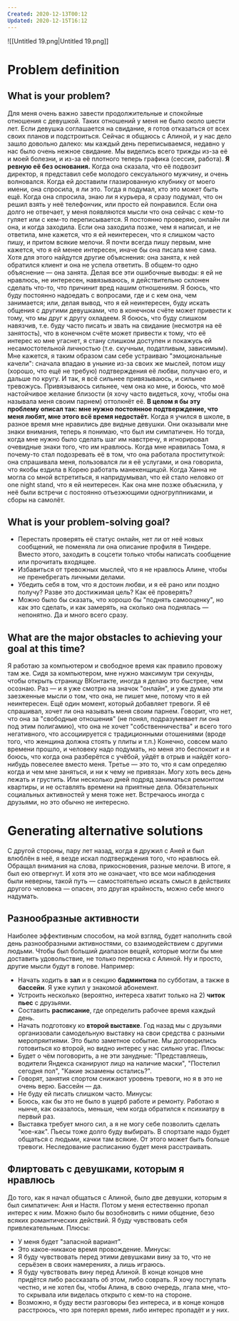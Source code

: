 ```yaml
---
Created: 2020-12-13T00:12
Updated: 2020-12-15T16:12
---
```

![[Untitled 19.png|Untitled 19.png]]
# Problem definition
## What is your problem?
Для меня очень важно завести продолжительные и спокойные отношения с девушкой. Таких отношений у меня не было около шести лет. Если девушка соглашается на свидание, я готов отказаться от всех своих планов и подстроиться.
Сейчас я общаюсь с Алиной, и у нас дело зашло довольно далеко: мы каждый день переписываемся, недавно у нас было очень нежное свидание. Мы виделись всего трижды из-за её и моей болезни, и из-за её плотного теперь графика (сессия, работа).
**Я ревную её без основания.** Когда она сказала, что её подвозит директор, я представил себе молодого сексуального мужчину, и очень волновался. Когда ей доставили глазированную клубнику от моего имени, она спросила, я ли это. Тогда я подумал, кто это может быть ещё. Когда она спросила, знаю ли я курьера, я сразу подумал, что он решил взять у неё телефончик, или просто ей понравился.
Если она долго не отвечает, у меня появляются мысли что она сейчас с кем-то гуляет или с кем-то переписывается. Я постоянно проверяю, онлайн ли она, и когда заходила. Если она заходила позже, чем я написал, и не ответила, мне кажется, что я ей неинтересен, что я слишком часто пишу, и притом всякие мелочи. Я почти всегда пишу первым, мне кажется, что я ей менее интересен, иначе бы она писала мне сама.
Хотя для этого найдутся другие объяснения: она занята, к ней обратился клиент и она не успела ответить. В общем-то одно объяснение — она занята.
Делая все эти ошибочные выводы: я ей не нравлюсь, не интересен, навязываюсь, я действительно склонен сделать что-то, что причинит вред нашим отношениям. Я боюсь, что буду постоянно надоедать с вопросами, где и с кем она, чем занимается; или, делая вывод, что я ей неинтересен, буду искать общения с другими девушками, что в конечном счёте может привести к тому, что мы друг к другу охладеем.
Я боюсь, что буду слишком навязчив, т.е. буду часто писать и звать на свидание (несмотря на её занятость), что в конечном счёте может привести к тому, что её интерес ко мне угаснет, я стану слишком доступен и покажусь ей несамостотельной личностью (т.е. скучным, податливым, зависимым).
Мне кажется, я таким образом сам себе устраиваю "эмоциональные качели": сначала впадаю в уныние из-за своих же мыслей, потом ищу (хорошо, что ещё не требую) подтверждения её любви, получаю его, и дальше по кругу. И так, я всё сильнее привязываюсь, и сильнее тревожусь. Привязываюсь сильнее, чем она ко мне, и боюсь, что моё настойчивое желание близости (я хочу часто видеться, хочу, чтобы она называла меня своим парнем) оттолкнёт её.
**В целом я бы эту проблему описал так: мне нужно постоянное подтверждение, что меня любят, мне этого всё время недостаёт.**
Когда я учился в школе, в разное время мне нравились две видные девушки. Они оказывали мне знаки внимания, теперь я понимаю, что был им симпатичен. Но тогда, когда мне нужно было сделать шаг им навстречу, я игнорировал очевидные знаки того, что им нравлюсь.
Когда мне нравилась Тома, я почему-то стал подозревать её в том, что она работала проституткой: она спрашивала меня, пользовался ли я её услугами, и она говорила, что якобы ездила в Корею работать манекенщицой.
Когда Ханна не могла со мной встретиться, я напридумывал, что ей стало неловко от one night stand, что я ей неитересен. Как она мне позже объяснила, у неё были встречи с постоянно отъезжющими одногруппниками, и сборы на самолёт.
## What is your problem-solving goal?
- Перестать проверять её статус онлайн, нет ли от неё новых сообщений, не поменяла ли она описание профиля в Тиндере. Вместо этого, заходить в соцсети только чтобы написать сообщение или прочитать входящее.
- Избавиться от тревожных мыслей, что я не нравлюсь Алине, чтобы не пренебрегать личными делами.
- Убедить себя в том, что я достоин любви, и я её рано или поздно получу? Разве это достижимая цель? Как её проверять?
- Можно было бы сказать, что хорошо бы "поднять самооценку", но как это сделать, и как замерять, на сколько она поднялась — непонятно. Да и много всего сразу.
## What are the major obstacles to achieving your goal at this time?
Я работаю за компьютером и свободное время как правило провожу там же. Сидя за компьютером, мне нужно максимум три секунды, чтобы открыть страницу ВКонтакте, иногда я делаю это быстрее, чем осознаю. Раз — и я уже смотрю на значок "онлайн", и уже думаю эти заезженные мысли о том, что она, не пишет мне, потому что я ей неинтересен.
Ещё один момент, который добавляет тревоги. Я её спрашивал, хочет ли она называть меня своим парнем. Говорит, что нет, что она за "свободные отношения" (не понял, подразумевает ли она под этим полигамию), что она не хочет "собственничества" и всего того негативного, что ассоциируется с традиционными отошениями (вроде того, что женщина должна стоять у плиты и т.п.) Конечно, совсем мало времени прошло, и человеку надо подумать, но меня это беспокоит и я боюсь, что когда она разберётся с учёбой, уйдёт в отрыв и найдёт кого-нибудь повеселее вместо меня.
Третье — это то, что я сам определяю когда и чем мне заняться, и ни к чему не привязан. Могу хоть весь день лежать и грустить. Или несколько дней подряд заниматься ремонтом квартиры, и не оставлять времени на приятные дела. Обязательных социальных активностей у меня тоже нет. Встречаюсь иногда с друзьями, но это обычно не интересно.
# Generating alternative solutions
С другой стороны, пару лет назад, когда я дружил с Аней и был влюблён в неё, я везде искал подтверждения того, что нравлюсь ей. Обращал внимания на слова, прикосновения, разные мелочи. В итоге, я был ею отвергнут. И хотя это не означает, что все мои наблюдения были неверны, такой путь — самостоятельно искать смысл в действиях другого человека — опасен, это другая крайность, можно себе много надумать.
## Разнообразные активности
Наиболее эффективным способом, на мой взгляд, будет наполнить свой день разнообразными активностями, со взаимодействием с другими людьми. Чтобы был больший диапазон вещей, которые могли бы мне доставить удовольствие, не только переписка с Алиной. Ну и просто, другие мысли будут в голове. Например:
- Начать ходить в **зал** и в секцию **бадминтона** по субботам, а также в **бассейн**. Я уже купил у знакомой абонемент.
- Устроить несколько (вероятно, интереса хватит только на 2) **читок пьес** с друзьями.
- Составить **расписание**, где определить рабочее время каждый день.
- Начать подготовку ко **второй выставке**. Год назад мы с друзьями организовали самодельную выставку на свои средства с разными меропряитиями. Это было заметное событие. Мы договорились готовиться ко второй, но видно интерес у нас сильно угас.
Плюсы:
- Будет о чём поговорить, а не эти занудные: "Представляешь, водители Яндекса сканируют лицо на наличие маски", "Постелил сегодня пол", "Какие экзамены остались?".
- Говорят, занятия спортом снижают уровень тревоги, но я в это не очень верю. Бассейн — да.
- Не буду ей писать слишком часто.
Минусы:
- Боюсь, как бы это не было в ущерб работе и ремонту. Работаю я нынче, как оказалось, меньше, чем когда обратился к психиатру в первый раз.
- Выставка требует много сил, а я не могу себе позволить сделать "кое-как". Пьесы тоже долго буду выбирать. В спортзале надо будет общаться с людьми, качки там всякие. От этого может быть больше тревоги. Неследование расписанию будет меня расстраивать.
## Флиртовать с девушками, которым я нравлюсь
До того, как я начал общаться с Алиной, было две девушки, которым я был симпатичен: Аня и Настя. Потом у меня естественно пропал интерес к ним. Можно было бы возобновить с ними общение, безо всяких романтических действий. Я буду чувствовать себя привлекательным.
Плюсы:
- У меня будет "запасной вариант".
- Это какое-никакое время провождение.
Минусы:
- Я буду чувствовать перед этими девушками вину за то, что не серьёзен в своих намерениях, а лишь играюсь.
- Я буду чувствовать вину перед Алиной. В конце концов мне придётся либо рассказать об этом, либо соврать. Я хочу поступать честно, и не хотел бы, чтобы Алина, в свою очередь, лгала мне, что-то скрывала или виделась открыто с кем-то на стороне.
- Возможно, я буду вести разговоры без интереса, и в конце концов расстроюсь, что зря потерял время, либо интерес пропадёт и у них.